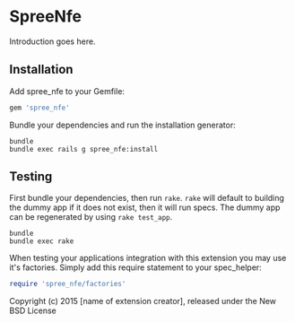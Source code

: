 SpreeNfe
========

Introduction goes here.

Installation
------------

Add spree_nfe to your Gemfile:

```ruby
gem 'spree_nfe'
```

Bundle your dependencies and run the installation generator:

```shell
bundle
bundle exec rails g spree_nfe:install
```

Testing
-------

First bundle your dependencies, then run `rake`. `rake` will default to building the dummy app if it does not exist, then it will run specs. The dummy app can be regenerated by using `rake test_app`.

```shell
bundle
bundle exec rake
```

When testing your applications integration with this extension you may use it's factories.
Simply add this require statement to your spec_helper:

```ruby
require 'spree_nfe/factories'
```

Copyright (c) 2015 [name of extension creator], released under the New BSD License
